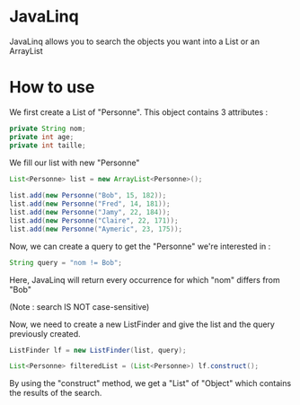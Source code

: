 JavaLinq
========

JavaLinq allows you to search the objects you want into a List or an ArrayList

# How to use

We first create a List of "Personne". This object contains 3 attributes : 

```java
private String nom;
private int age;
private int taille;
```

We fill our list with new "Personne"

```java
List<Personne> list = new ArrayList<Personne>();
  	
list.add(new Personne("Bob", 15, 182));
list.add(new Personne("Fred", 14, 181));
list.add(new Personne("Jamy", 22, 184));
list.add(new Personne("Claire", 22, 171));
list.add(new Personne("Aymeric", 23, 175));
```

Now, we can create a query to get the "Personne" we're interested in :

```java
String query = "nom != Bob";
```

Here, JavaLinq will return every occurrence for which "nom" differs from "Bob"

(Note : search IS NOT case-sensitive)

Now, we need to create a new ListFinder and give the list and the query previously created.

```java
ListFinder lf = new ListFinder(list, query);

List<Personne> filteredList = (List<Personne>) lf.construct();
```

By using the "construct" method, we get a "List" of "Object" which contains the results of the search.
